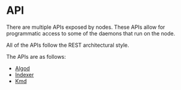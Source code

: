 # API

There are multiple APIs exposed by nodes. These APIs allow for programmatic access to some of the daemons that run on the node.

All of the APIs follow the REST architectural style.

The APIs are as follows:

* [Algod](https://developer.algorand.org/docs/rest-apis/algod/)
* [Indexer](https://developer.algorand.org/docs/rest-apis/indexer/)
* [Kmd](https://developer.algorand.org/docs/rest-apis/kmd/)
